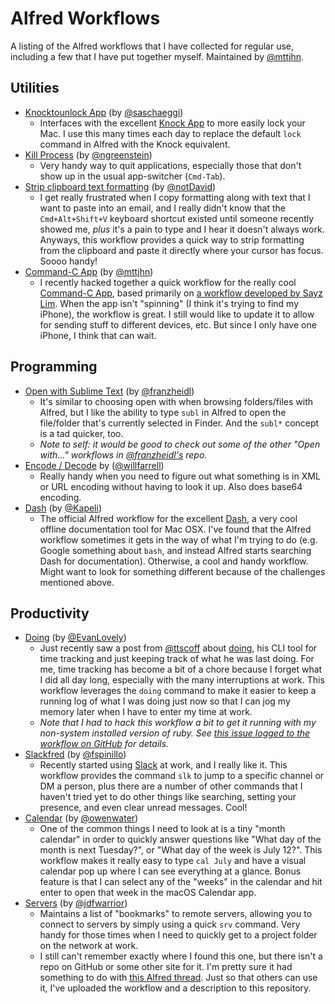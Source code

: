 Alfred Workflows
=====================
A listing of the Alfred workflows that I have collected for regular use, including a few that I have put together myself.  Maintained by [@mttjhn](https://github.com/mttjhn).

## Utilities

- [Knocktounlock App](https://github.com/saschaeggi/alfred-knocktounlock) (by [@saschaeggi](https://github.com/saschaeggi))
	* Interfaces with the excellent [Knock App](http://www.knocktounlock.com) to more easily lock your Mac. I use this many times each day to replace the default `lock` command in Alfred with the Knock equivalent.
- [Kill Process](https://github.com/ngreenstein/alfred-process-killer) (by [@ngreenstein](https://github.com/ngreenstein))
	* Very handy way to quit applications, especially those that don't show up in the usual app-switcher (`Cmd-Tab`).
- [Strip clipboard text formatting](https://github.com/notDavid/alfred-workflow-stripClipboardFormatting) (by [@notDavid](https://github.com/notDavid))
	* I get really frustrated when I copy formatting along with text that I want to paste into an email, and I really didn't know that the `Cmd+Alt+Shift+V` keyboard shortcut existed until someone recently showed me, *plus* it's a pain to type and I hear it doesn't always work. Anyways, this workflow provides a quick way to strip formatting from the clipboard and paste it directly where your cursor has focus. Soooo handy!
- [Command-C App](https://github.com/mttjhn/alfred-commandc-workflow) (by [@mttjhn](https://github.com/mttjhn))
	* I recently hacked together a quick workflow for the really cool [Command-C App](https://danilo.to), based primarily on [a workflow developed by Sayz Lim](http://sayzlim.net/command-c-alfred-workflow/). When the app isn't "spinning" (I think it's trying to find my iPhone), the workflow is great. I still would like to update it to allow for sending stuff to different devices, etc. But since I only have one iPhone, I think that can wait.

## Programming

- [Open with Sublime Text](https://github.com/franzheidl/alfred-workflows/tree/master/open-with-sublime-text-2) (by [@franzheidl](https://github.com/franzheidl))
	* It's similar to choosing open with when browsing folders/files with Alfred, but I like the ability to type `subl` in Alfred to open the file/folder that's currently selected in Finder. And the `subl*` concept is a tad quicker, too.
	* _Note to self: it would be good to check out some of the other "Open with..." workflows in [@franzheidl's](https://github.com/franzheidl) repo._
- [Encode / Decode](https://github.com/willfarrell/alfred-encode-decode-workflow) by ([@willfarrell](https://github.com/willfarrell))
	* Really handy when you need to figure out what something is in XML or URL encoding without having to look it up. Also does base64 encoding.
- [Dash](https://github.com/Kapeli/Dash-Alfred-Workflow) (by [@Kapeli](https://github.com/Kapeli))
	* The official Alfred workflow for the excellent [Dash](https://kapeli.com/dash), a very cool offline documentation tool for Mac OSX. I've found that the Alfred workflow sometimes it gets in the way of what I'm trying to do (e.g. Google something about `bash`, and instead Alfred starts searching Dash for documentation). Otherwise, a cool and handy workflow. Might want to look for something different because of the challenges mentioned above.

## Productivity

- [Doing](https://github.com/EvanLovely/alfred--doing) (by [@EvanLovely](https://github.com/EvanLovely))
	* Just recently saw a post from [@ttscoff](https://github.com/ttscoff) about [doing](https://github.com/ttscoff/doing), his CLI tool for time tracking and just keeping track of what he was last doing. For me, time tracking has become a bit of a chore because I forget what I did all day long, especially with the many interruptions at work. This workflow leverages the `doing` command to make it easier to keep a running log of what I was doing just now so that I can jog my memory later when I have to enter my time at work.
	* _Note that I had to hack this workflow a bit to get it running with my non-system installed version of ruby. See [this issue logged to the workflow on GitHub](https://github.com/EvanLovely/alfred--doing/issues/1) for details._
- [Slackfred](https://github.com/fspinillo/slackfred) (by [@fspinillo](https://github.com/fspinillo))
	* Recently started using [Slack](https://slack.com) at work, and I really like it. This workflow provides the command `slk` to jump to a specific channel or DM a person, plus there are a number of other commands that I haven't tried yet to do other things like searching, setting your presence, and even clear unread messages. Cool!
- [Calendar](https://github.com/owenwater/alfred-cal) (by [@owenwater](https://github.com/owenwater))
    * One of the common things I need to look at is a tiny "month calendar" in order to quickly answer questions like "What day of the month is next Tuesday?", or "What day of the week is July 12?". This workflow makes it really easy to type `cal July` and have a visual calendar pop up where I can see everything at a glance. Bonus feature is that I can select any of the "weeks" in the calendar and hit enter to open that week in the macOS Calendar app.
- [Servers](https://github.com/mttjhn/alfred-workflows/tree/master/Other/Servers) (by [@jdfwarrior](https://github.com/jdfwarrior))
	* Maintains a list of "bookmarks" to remote servers, allowing you to connect to servers by simply using a quick `srv` command. Very handy for those times when I need to quickly get to a project folder on the network at work.
	* I still can't remember exactly where I found this one, but there isn't a repo on GitHub or some other site for it. I'm pretty sure it had something to do with [this Alfred thread](http://www.alfredforum.com/topic/180-connecting-to-remove-servers/). Just so that others can use it, I've uploaded the workflow and a description to this repository.